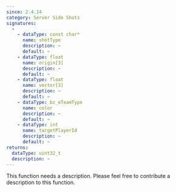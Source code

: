 ```yaml
---
since: 2.4.14
category: Server Side Shots
signatures:
  -
    - dataType: const char*
      name: shotType
      description: ~
      default: ~
    - dataType: float
      name: origin[3]
      description: ~
      default: ~
    - dataType: float
      name: vector[3]
      description: ~
      default: ~
    - dataType: bz_eTeamType
      name: color
      description: ~
      default: ~
    - dataType: int
      name: targetPlayerId
      description: ~
      default: ~
returns:
  dataType: uint32_t
  description: ~
---
```


This function needs a description. Please feel free to contribute a description to this function.
